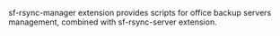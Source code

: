 sf-rsync-manager extension provides scripts for office backup servers
management, combined with sf-rsync-server extension.
